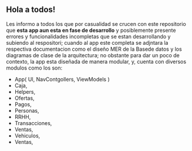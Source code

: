 ## Hola a todos!
Les informo a todos los que por casualidad se crucen con este repositorio que **esta app aun esta en fase de desarrollo** y posiblemente presente errores y funcionalidades incompletas
que se estan desarrollando y subiendo al respositori; cuando al app este completa se adjntara la respectiva documentacion como el diseño MER de la Basede datos y los diagramas de clase de la arquitectura; no obstante para dar un poco de contexto, la app esta diseñada de manera modular, y, cuenta con diversos modulos como los son:  
* App( UI, NavContgollers, ViewModels )
* Caja,  
* Helpers,  
* Ofertas,  
* Pagos,  
* Personas,  
* RRHH,  
* Transacciones,  
* Ventas,  
* Vehiculos,  
* Ventas,  
